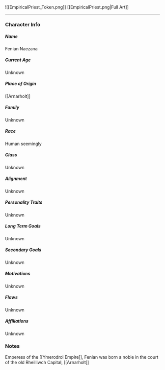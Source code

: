 ![[EmpiricalPriest_Token.png]]
[[EmpiricalPriest.png|Full Art]]

---
### Character Info

##### Name 
Fenian Naezana

##### Current Age
Unknown

##### Place of Origin
[[Arnarholt]]

##### Family
Unknown

##### Race
Human seemingly

##### Class
Unknown

##### Alignment
Unknown

##### Personality Traits
Unknown

##### Long Term Goals
Unknown

##### Secondary Goals
Unknown

##### Motivations
Unknown

##### Flaws
Unknown

##### Affiliations
Unknown

### Notes
Emperess of the [[Ymerodrol Empire]], Fenian was born a noble in the court of the old Rheilliwch Capital, [[Arnarholt]]
